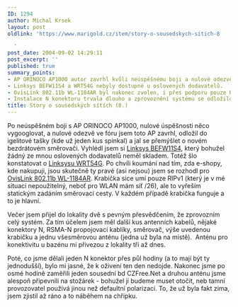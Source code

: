 ```yaml
---
ID: 1294
author: Michal Krsek
layout: post
oldlink: 'https://www.marigold.cz/item/story-o-sousedskych-sitich-8

  '
post_date: 2004-09-02 14:29:11
post_excerpt: ''
published: true
summary_points:
- AP ORINOCO AP1000 autor zavrhl kvůli neúspěšnému boji a nulové odezvě.
- Linksys BEFW11S4 a WRT54G nebyly dostupné u oslovených dodavatelů.
- OvisLink 802.11b WL-1184AR byl nakonec zvolen, i přes podporu pouze RIPv1.
- Instalace N konektoru trvala dlouho a zprovoznění systému se odložilo.
title: Story o sousedských sítích (8.)
---
```


<p>
Po neúspěšném boji s AP ORINOCO AP1000, nulové úspěšnosti něco vygooglovat, a nulové odezvě ve fóru jsem toto AP zavrhl, odložil do igelitové tašky (kde už jeden kus spinkal) a jal se přemýšlet o novém bezdrátovém směrovači. Vyhlédl jsem si <a href="http://www.linksys.com/products/product.asp?grid=33&amp;scid=35&amp;prid=544">Linksys BEFW11S4</a>, který bohužel žádný ze mnou oslovených dodavatelů neměl skladem. Totéž šlo konstatovat o <a href="http://www.linksys.com/products/product.asp?grid=33&amp;scid=35&amp;prid=601">Linksysu WRT54G</a>. Po chvíli koumání nad tím, zda e-shopy, kde nakupuji, jsou skutečně ty pravé (asi nejsou) jsem se rozhodl pro <a href="http://www.ovislink.com/newovislink/Products/Wireless/ACCESS4port/WR400.asp">OvisLink 802.11b WL-1184AR</a>. Krabička sice umí pouze RIPv1 (který je v mé situaci nepoužitelný, neboť pro WLAN mám síť /26), ale to vyřeším statickým zadáním směrovací cesty. V každém případě krabička funguje a to je hlavní.</p>
<p>
Večer jsem přijel do lokality dvě s pevným přesvědčením, že zprovozním celý systém. Za tím účelem jsem měl další kus antenních kabelů, nějaké konektory N, RSMA-N propojovací kablíky, směrovač, výše uvedenou krabičku a jednu všesměrovou anténu (jedna už byla na místě).  Anténu pro konektivitu u bazénu mi přivezou z lokality tři až dnes.</p>
<p>
Poté, co jsme dělali jeden N konektor přes půl hodiny (a to mají být ty jednodušší), bylo mi jasné, že k oživení ten den nedojde. Nakonec jsme po osmé hodině zaměřili jeden sousední bd CZFree.Net a druhou anténu jsme alespoň připevnili na stožárek - bohužel jí budeme muset otočit, neb tamní provozovatel používá jinou než defaultní polarizaci. To, že už byla fakt zima, jsem zjistil až ráno a to náběhem na chřipku. </p>
<p>
  </p>